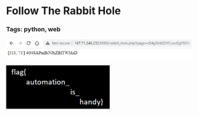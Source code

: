 # Follow The Rabbit Hole

### Tags: python, web

![concatenation method](followrabbithole.png)


![concatenation methode](followrabbithole-flag.png)
